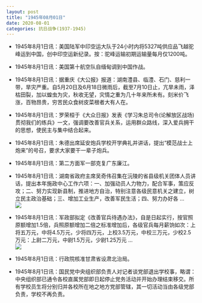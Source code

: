 ```yaml
---
layout: post
title: "1945年08月01日"
date: 2020-08-01
categories: 抗日战争(1937-1945)
---
```


<meta name="referrer" content="no-referrer" />

- 1945年8月1日讯：美国陆军中印空运大队于24小时内将5327吨供应品飞越驼峰运到中国，创中印空运新纪录。按：驼峰运输初期运输量每月仅1200吨。 

- 1945年8月1日讯：美国第十航空队自缅甸调到中国作战。 

- 1945年8月1日讯：据重庆《大公报》报道：湖南澧县、临澧、石门、慈利一带，旱灾严重。自5月20日及6月18日微雨后，截至7月10日止，亢旱未雨，泽枯田裂，加以蝗虫为灾，秋收无望，灾情之重为几十年来所未有。刻米价飞涨，百物昂贵，穷苦民众食树皮菜根者大有人在。 

- 1945年8月1日讯：罗荣桓于《大众日报》发表《学习朱总司令(论解放区战场)贯彻我们的练兵》一文，强调要改善官兵关系，运用群众路线，深入爱兵拥干的思想，使民主与集中结合起来。 

- 1945年8月1日讯：朱德出席延安炮兵学校开学典礼并讲话，提出“模范战士上炮来”的号召，要求大家要干一辈子炮兵。 

- 1945年8月1日讯：第二方面军一部克复广东廉江。 

- 1945年8月1日讯：湖南省政府主席吴奇伟召集在沅陵的省县级机关团体人员讲话，提出本年施政中心工作六项：一、加强动员人力物力，配合军事，策应反攻；二、努力实现新县制，推进地方自治，特别注意各级民意机关之建立，树立民主政治基础；三、增加工业生产，改善军民生活；四、努力办好各 ... <br/><img src="https://wx2.sinaimg.cn/large/aca367d8ly1ghb6et1bsuj20c809zmx7.jpg" />

- 1945年8月1日讯：军政部拟定《改善官兵待遇办法》，自是日起实行，按官照原额增加1.5倍，兵照原额增加二倍之标准增加后，各级官兵每月薪饷如次：上将五万元，中将4.5万元，少将四万元，上校3.5万元，中校三万元，少校2.5万元：上尉二万元，中尉1.5万元，少尉1.25万元 ... <br/><img src="https://wx1.sinaimg.cn/large/aca367d8ly1ghb4ocj283j20c809zdfx.jpg" />

- 1945年8月1日讯：行政院核准甘肃省设肃北治局。 

- 1945年8月1日讯：国民党中央组织部负责人对记者谈党部退出学校事，略谓：中央组织部已通令各校直属党部即日起停止党务活动并开始办理结束移交。所有学校员生将分别归并各校所在地之地方党部管辖，其一切活动当由各级党部负责，学校不再负责。 

